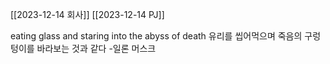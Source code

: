[[2023-12-14 회사]]
[[2023-12-14 PJ]]


eating glass and staring into the abyss of death
유리를 씹어먹으며 죽음의 구렁텅이를 바라보는 것과 같다
-일론 머스크
